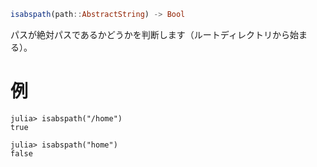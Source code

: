 ```julia
isabspath(path::AbstractString) -> Bool
```

パスが絶対パスであるかどうかを判断します（ルートディレクトリから始まる）。

# 例

```jldoctest
julia> isabspath("/home")
true

julia> isabspath("home")
false
```
